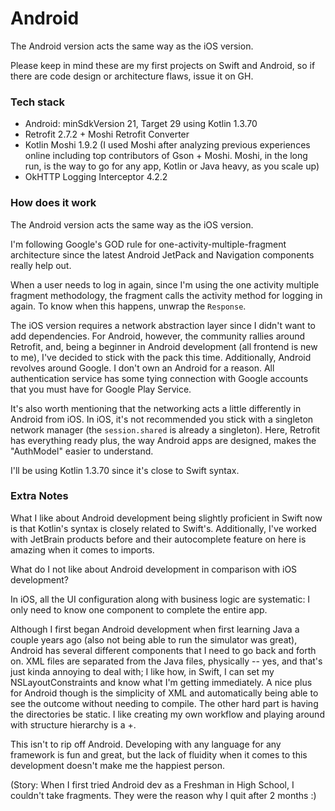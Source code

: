 # Android

The Android version acts the same way as the iOS version.

Please keep in mind these are my first projects on Swift and Android, so if there are code design or architecture flaws, issue it on GH.

### Tech stack

- Android: minSdkVersion 21, Target 29 using Kotlin 1.3.70
- Retrofit 2.7.2 + Moshi Retrofit Converter
- Kotlin Moshi 1.9.2 (I used Moshi after analyzing previous experiences online including top contributors of Gson + Moshi. Moshi, in the long run, is the way to go for any app, Kotlin or Java heavy, as you scale up)
- OkHTTP Logging Interceptor 4.2.2

### How does it work

The Android version acts the same way as the iOS version.

I'm following Google's GOD rule for one-activity-multiple-fragment architecture since the latest Android JetPack and Navigation components really help out.

When a user needs to log in again, since I'm using the one activity multiple fragment methodology, the fragment calls the activity method for logging in again. To know when this happens, unwrap the `Response`.

The iOS version requires a network abstraction layer since I didn't want to add dependencies. For Android, however, the community rallies around Retrofit, and, being a beginner in Android development (all frontend is new to me), I've decided to stick with the pack this time. Additionally, Android revolves around Google. I don't own an Android for a reason. All authentication service has some tying connection with Google accounts that you must have for Google Play Service.

It's also worth mentioning that the networking acts a little differently in Android from iOS. In iOS, it's not recommended you stick with a singleton network manager (the `session.shared` is already a singleton). Here, Retrofit has everything ready plus, the way Android apps are designed, makes the "AuthModel" easier to understand.

I'll be using Kotlin 1.3.70 since it's close to Swift syntax.

### Extra Notes

What I like about Android development being slightly proficient in Swift now is that Kotlin's syntax is closely related to Swift's. Additionally, I've worked with JetBrain products before and their autocomplete feature on here is amazing when it comes to imports.

What do I not like about Android development in comparison with iOS development?

In iOS, all the UI configuration along with business logic are systematic: I only need to know one component to complete the entire app.

Although I first began Android development when first learning Java a couple years ago (also not being able to run the simulator was great), Android has several different components that I need to go back and forth on. XML files are separated from the Java files, physically -- yes, and that's just kinda annoying to deal with; I like how, in Swift, I can set my NSLayoutConstraints and know what I'm getting immediately. A nice plus for Android though is the simplicity of XML and automatically being able to see the outcome without needing to compile. The other hard part is having the directories be static. I like creating my own workflow and playing around with structure hierarchy is a +.

This isn't to rip off Android. Developing with any language for any framework is fun and great, but the lack of fluidity when it comes to this development doesn't make me the happiest person.

(Story: When I first tried Android dev as a Freshman in High School, I couldn't take fragments. They were the reason why I quit after 2 months :)
